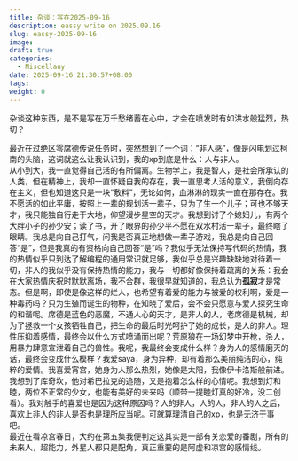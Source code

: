 ```yaml
---
title: 杂谈：写在2025-09-16
description: eassy write on 2025.09.16
slug: eassy-2025-09-16
image:
draft: true
categories:
  - Miscellany
date: 2025-09-16 21:30:57+08:00
tags:
weight: 0
---
```

杂谈这种东西，是不是写在万千愁绪蓄在心中，才会在喷发时有如洪水般猛烈，热切？  

最近在过绝区零席德传说任务时，突然想到了一个词：“非人感”，像是闪电划过柯南的头脑，这词就这么让我认识到，我的xp到底是什么：人与非人。  
从小到大，我一直觉得自己活的有所偏离。生物学上，我是智人，是社会所承认的人类，但在精神上，我却一直怀疑自我的存在，我一直思考人活的意义，我倒向存在主义，但也知道这只是一块“敷料”，无论如何，血淋淋的现实一直在那存在。我不愿活的如此平庸，按照上一辈的规划活一辈子，只为了生一个儿子；可也不够天才，我只能独自行走于大地，仰望漫步星空的天才。我想到讨了个媳妇儿，有两个大胖小子的孙少安；读了书，开了眼界的孙少平不愿在双水村活一辈子，最终瞎了眼睛。我总是向自己打气，问我是否真正地想做一辈子游戏，我总是向自己回答“是”，但是我真的有资格向自己回答“是”吗？我似乎无法保持写代码的热情，我的热情似乎只到达了解编程的通用常识就足够，我似乎总是兴趣缺缺地对待着一切，非人的我似乎没有保持热情的能力，我与一切都好像保持着疏离的关系：我会在大家热情庆祝时默默离场，我不合群，我很早就知道的，我总认为**孤寂**才是常态。但是啊，即使是像这样的烂人，也希望有着爱的能力与被爱的权利啊，爱是一种毒药吗？只为生殖而诞生的物种，在知晓了爱后，会不会只愿意与爱人探究生命的和谐呢。席德是蓝色的恶魔，不通人心的天才，是非人的人，老席德是机械，却为了拯救一个女孩牺牲自己，把生命的最后时光呵护了她的成长，是人的非人。理性压抑着感情，最终会以什么方式喷涌而出呢？荒原狼在一场幻梦中开枪，杀人，用暴力肆意宣泄着自己的兽性。我呢，我最终会变成什么样？身为人的感情磨灭的话，最终会变成什么模样？我爱saya，身为异种，却有着那么美丽纯洁的心，纯粹的爱情。我喜爱宵宫，她身为人那么热烈，她像是太阳，我像伊卡洛斯般前进。我想到了库奇坎，他对希巴拉克的追随，又是抱着怎么样的心情呢。我想到灯和睦，两位不正常的少女，也能有美好的未来吗（顺带一提睦灯真的好冷，没二创看）。我对触手的喜爱也是因为这种原因吗？人的非人，人的人，非人的人之后，喜欢上非人的非人是否也是理所应当呢。可就算理清自己的xp，也是无济于事吧。  
最近在看凉宫春日，大约在第五集我便判定这其实是一部有关恋爱的番剧，所有的未来人，超能力，外星人都只是配角，真正重要的是阿虚和凉宫的感情线。